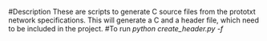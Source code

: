 #Description
These are scripts to generate C source files from the prototxt network specifications. This will generate a C and a header file, which need to be included in the project.
#To run
*python create_header.py -f <prototxt-file>*

